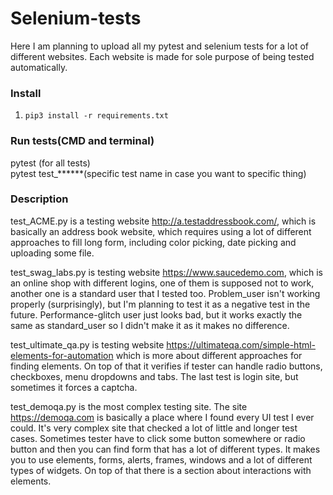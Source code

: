 # Selenium-tests
Here I am planning to upload all my pytest and selenium tests for a lot of different websites.
Each website is made for sole purpose of being tested automatically. 

### Install

1. `pip3 install -r requirements.txt`

### Run tests(CMD and terminal)

pytest (for all tests)\
pytest test_******(specific test name in case you want to specific thing)

### Description

test_ACME.py is a testing website http://a.testaddressbook.com/, which is basically an address book website, which requires using a lot of different approaches to fill
long form, including color picking, date picking and uploading some file. 

test_swag_labs.py is testing website https://www.saucedemo.com, which is an online shop with different logins, one of them is supposed not to work, another one is a 
standard user that I tested too. Problem_user isn't working properly (surprisingly), but I'm planning to test it as a negative test in the future. Performance-glitch user
just looks bad, but it works exactly the same as standard_user so I didn't make it as it makes no difference.

test_ultimate_qa.py is testing website https://ultimateqa.com/simple-html-elements-for-automation which is more about different approaches for finding elements. On top
of that it verifies if tester can handle radio buttons, checkboxes, menu dropdowns and tabs. The last test is login site, but sometimes it forces a captcha.

test_demoqa.py is the most complex testing site. The site https://demoqa.com is basically a place where I found every UI test I ever could. It's very complex site that 
checked a lot of little and longer test cases. Sometimes tester have to click some button somewhere or radio button and then you can find form that has a lot of different
types. It makes you to use elements, forms, alerts, frames, windows and a lot of different types of widgets. On top of that there is a section about interactions with
elements. 
